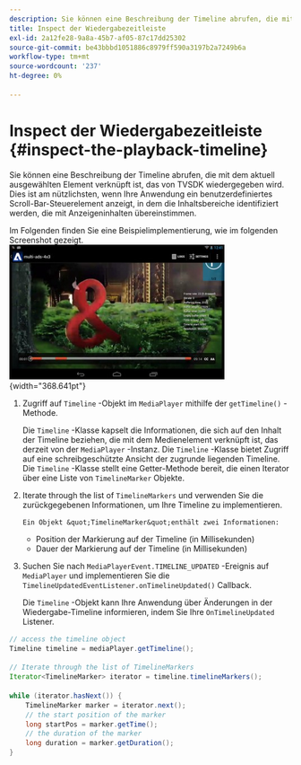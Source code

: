 ```yaml
---
description: Sie können eine Beschreibung der Timeline abrufen, die mit dem aktuell ausgewählten Element verknüpft ist, das von TVSDK wiedergegeben wird. Dies ist am nützlichsten, wenn Ihre Anwendung ein benutzerdefiniertes Scroll-Bar-Steuerelement anzeigt, in dem die Inhaltsbereiche identifiziert werden, die mit Anzeigeninhalten übereinstimmen.
title: Inspect der Wiedergabezeitleiste
exl-id: 2a12fe28-9a8a-45b7-af05-87c17dd25302
source-git-commit: be43bbbd1051886c8979ff590a3197b2a7249b6a
workflow-type: tm+mt
source-wordcount: '237'
ht-degree: 0%

---
```


# Inspect der Wiedergabezeitleiste {#inspect-the-playback-timeline}

Sie können eine Beschreibung der Timeline abrufen, die mit dem aktuell ausgewählten Element verknüpft ist, das von TVSDK wiedergegeben wird. Dies ist am nützlichsten, wenn Ihre Anwendung ein benutzerdefiniertes Scroll-Bar-Steuerelement anzeigt, in dem die Inhaltsbereiche identifiziert werden, die mit Anzeigeninhalten übereinstimmen.

Im Folgenden finden Sie eine Beispielimplementierung, wie im folgenden Screenshot gezeigt.  ![](assets/inspect-playback.jpg){width="368.641pt"}

1. Zugriff auf `Timeline` -Objekt im `MediaPlayer` mithilfe der `getTimeline()` -Methode.

   Die `Timeline` -Klasse kapselt die Informationen, die sich auf den Inhalt der Timeline beziehen, die mit dem Medienelement verknüpft ist, das derzeit von der `MediaPlayer` -Instanz. Die `Timeline` -Klasse bietet Zugriff auf eine schreibgeschützte Ansicht der zugrunde liegenden Timeline. Die `Timeline` -Klasse stellt eine Getter-Methode bereit, die einen Iterator über eine Liste von `TimelineMarker` Objekte.

1. Iterate through the list of `TimelineMarkers` und verwenden Sie die zurückgegebenen Informationen, um Ihre Timeline zu implementieren.

       Ein Objekt &quot;TimelineMarker&quot;enthält zwei Informationen:
   
   * Position der Markierung auf der Timeline (in Millisekunden)
   * Dauer der Markierung auf der Timeline (in Millisekunden)

1. Suchen Sie nach `MediaPlayerEvent.TIMELINE_UPDATED` -Ereignis auf `MediaPlayer` und implementieren Sie die `TimelineUpdatedEventListener.onTimelineUpdated()` Callback.

   Die `Timeline` -Objekt kann Ihre Anwendung über Änderungen in der Wiedergabe-Timeline informieren, indem Sie Ihre `OnTimelineUpdated` Listener.

```java
// access the timeline object 
Timeline timeline = mediaPlayer.getTimeline(); 
 
// Iterate through the list of TimelineMarkers 
Iterator<TimelineMarker> iterator = timeline.timelineMarkers(); 
 
while (iterator.hasNext()) { 
    TimelineMarker marker = iterator.next(); 
    // the start position of the marker 
    long startPos = marker.getTime(); 
    // the duration of the marker 
    long duration = marker.getDuration(); 
}
```
